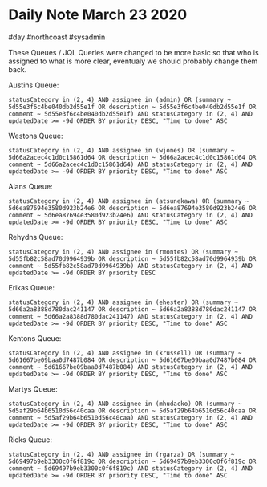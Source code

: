 # Daily Note March 23 2020
#day #northcoast #sysadmin

These Queues / JQL Queries were changed to be more basic so that who is assigned to what is more clear, eventualy we should probably change them back.

Austins Queue:

```
statusCategory in (2, 4) AND assignee in (admin) OR (summary ~ 5d55e3f6c4be040db2d55e1f OR description ~ 5d55e3f6c4be040db2d55e1f OR comment ~ 5d55e3f6c4be040db2d55e1f) AND statusCategory in (2, 4) AND updatedDate >= -9d ORDER BY priority DESC, "Time to done" ASC
```

Westons Queue:

```
statusCategory in (2, 4) AND assignee in (wjones) OR (summary ~ 5d66a2acec4c1d0c15861d64 OR description ~ 5d66a2acec4c1d0c15861d64 OR comment ~ 5d66a2acec4c1d0c15861d64) AND statusCategory in (2, 4) AND updatedDate >= -9d ORDER BY priority DESC, "Time to done" ASC
```

Alans Queue:

```
statusCategory in (2, 4) AND assignee in (atsunekawa) OR (summary ~ 5d6ea87694e3580d923b24e6 OR description ~ 5d6ea87694e3580d923b24e6 OR comment ~ 5d6ea87694e3580d923b24e6) AND statusCategory in (2, 4) AND updatedDate >= -9d ORDER BY priority DESC, "Time to done" ASC
```

Rehydns Queue:

```
statusCategory in (2, 4) AND assignee in (rmontes) OR (summary ~ 5d55fb82c58ad70d9964939b OR description ~ 5d55fb82c58ad70d9964939b OR comment ~ 5d55fb82c58ad70d9964939b) AND statusCategory in (2, 4) AND updatedDate >= -9d ORDER BY priority DESC
```

Erikas Queue:

```
statusCategory in (2, 4) AND assignee in (ehester) OR (summary ~ 5d66a2a8388d780dac241147 OR description ~ 5d66a2a8388d780dac241147 OR comment ~ 5d66a2a8388d780dac241147) AND statusCategory in (2, 4) AND updatedDate >= -9d ORDER BY priority DESC, "Time to done" ASC
```

Kentons Queue:

```
statusCategory in (2, 4) AND assignee in (krussell) OR (summary ~ 5d61667be09baa0d7487b084 OR description ~ 5d61667be09baa0d7487b084 OR comment ~ 5d61667be09baa0d7487b084) AND statusCategory in (2, 4) AND updatedDate >= -9d ORDER BY priority DESC, "Time to done" ASC
```

Martys Queue:

```
statusCategory in (2, 4) AND assignee in (mhudacko) OR (summary ~ 5d5af29b64b6510d56c40caa OR description ~ 5d5af29b64b6510d56c40caa OR comment ~ 5d5af29b64b6510d56c40caa) AND statusCategory in (2, 4) AND updatedDate >= -9d ORDER BY priority DESC, "Time to done" ASC
```

Ricks Queue:

```
statusCategory in (2, 4) AND assignee in (rgarza) OR (summary ~ 5d69497b9eb3300c0f6f819c OR description ~ 5d69497b9eb3300c0f6f819c OR comment ~ 5d69497b9eb3300c0f6f819c) AND statusCategory in (2, 4) AND updatedDate >= -9d ORDER BY priority DESC, "Time to done" ASC
```